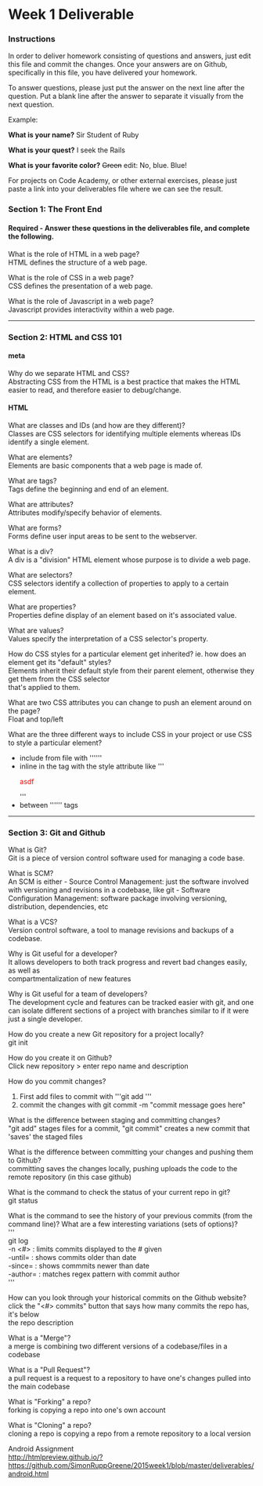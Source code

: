 # Week 1 Deliverable  

### Instructions  

In order to deliver homework consisting of questions and answers, just edit this file and commit the changes.  Once your answers are on Github, specifically in this file, you have delivered your homework.  
  
To answer questions, please just put the answer on the next line after the question.  Put a blank line after the answer to separate it visually from the next question.  

Example:  

**What is your name?**
Sir Student of Ruby

**What is your quest?**
I seek the Rails  

**What is your favorite color?**
~~Green~~ edit:  No, blue.  Blue!  

For projects on Code Academy, or other external exercises, please just paste a link into your deliverables file where we can see the result.  

### Section 1: The Front End
#### Required - Answer these questions in the deliverables file, and complete the following. 

What is the role of HTML in a web page?  
HTML defines the structure of a web page.

What is the role of CSS in a web page?  
CSS defines the presentation of a web page.

What is the role of Javascript in a web page?  
Javascript provides interactivity within a web page.  


---

### Section 2: HTML and CSS 101

#### meta
Why do we separate HTML and CSS?  
Abstracting CSS from the HTML is a best practice that makes the HTML  
easier to read, and therefore easier to debug/change.

#### HTML
What are classes and IDs (and how are they different)?  
Classes are CSS selectors for identifying multiple elements whereas IDs identify a single element.

What are elements?  
Elements are basic components that a web page is made of.

What are tags?  
Tags define the beginning and end of an element.

What are attributes?  
Attributes modify/specify behavior of elements.

What are forms?  
Forms define user input areas to be sent to the webserver.

What is a div?  
A div is a "division" HTML element whose purpose is to divide a web page.



What are selectors?  
CSS selectors identify a collection of properties to apply to a certain element.

What are properties?  
Properties define display of an element based on it's associated value.

What are values?  
Values specify the interpretation of a CSS selector's property. 

How do CSS styles for a particular element get inherited? ie. how does an element get its "default" styles?  
Elements inherit their default style from their parent element, otherwise they get them from the CSS selector  
that's applied to them.

What are two CSS attributes you can change to push an element around on the page?  
Float and top/left

What are the three different ways to include CSS in your project or use CSS to style a particular element?  
- include from file with '''<link rel="stylesheet" href="/path/to/stylesheet">'''
- inline in the tag with the style attribute like '''<p style="color: red;">asdf</p>'''
- between '''<style></style>''' tags

---
### Section 3: Git and Github  
What is Git?  
Git is a piece of version control software used for managing a code base.

What is SCM?  
An SCM is either
	- Source Control Management: just the software involved with versioning and revisions in a codebase, like git
	- Software Configuration Management: software package involving versioning, distribution, dependencies, etc

What is a VCS?  
Version control software, a tool to manage revisions and backups of a codebase.

Why is Git useful for a developer?  
It allows developers to both track progress and revert bad changes easily, as well as  
compartmentalization of new features  

Why is Git useful for a team of developers?  
The development cycle and features can be tracked easier with git, and one can isolate different
sections of a project with branches similar to if it were just a single developer. 

How do you create a new Git repository for a project locally?  
git init

How do you create it on Github?  
Click new repository > enter repo name and description 

How do you commit changes?  
1. First add files to commit with '''git add <files>'''  
2. commit the changes with git commit -m "commit message goes here"  

What is the difference between staging and committing changes?  
"git add" stages files for a commit, "git commit" creates a new commit that 'saves' the staged files  

What is the difference between committing your changes and pushing them to Github?  
committing saves the changes locally, pushing uploads the code to the remote repository (in this case github)  

What is the command to check the status of your current repo in git?  
git status  

What is the command to see the history of your previous commits (from the command line)?  What are a few interesting variations (sets of options)?  
'''  
git log  
 -n <#> : limits commits displayed to the # given  
 -until=<date> : shows commits older than date  
 -since=<date> : shows commmits newer than date  
 -author=<pattern> : matches regex pattern with commit author  
 '''

How can you look through your historical commits on the Github website?  
click the "<#> commits" button that says how many commits the repo has, it's below  
the repo description

What is a "Merge"?  
a merge is combining two different versions of a codebase/files in a codebase  

What is a "Pull Request"?  
a pull request is a request to a repository to have one's changes pulled into the main codebase  

What is "Forking" a repo?  
forking is copying a repo into one's own account  

What is "Cloning" a repo?  
cloning a repo is copying a repo from a remote repository to a local version  


Android Assignment  
http://htmlpreview.github.io/?https://github.com/SimonRuppGreene/2015week1/blob/master/deliverables/android.html